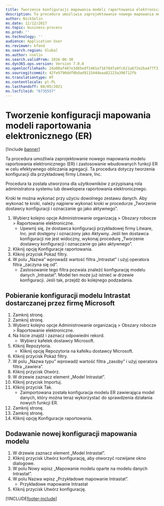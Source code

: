 ```yaml
---
title: Tworzenie konfiguracji mapowania modeli raportowania elektronicznego (ER)
description: Ta procedura umożliwia zaprojektowanie nowego mapowania modelu raportowania elektronicznego (ER) i zastosowanie wbudowanych funkcji ER w celu efektywnego obliczania agregacji.
author: NickSelin
ms.date: 12/12/2017
ms.topic: business-process
ms.prod: ''
ms.technology: ''
audience: Application User
ms.reviewer: kfend
ms.search.region: Global
ms.author: nselin
ms.search.validFrom: 2016-06-30
ms.dyn365.ops.version: Version 7.0.0
ms.openlocfilehash: 2da00af487e3d85edf2401e71678d7a9fc621a672e2ba477f3195f8a06d5419b
ms.sourcegitcommit: 42fe9790ddf0bdad911544deaa82123a396712fb
ms.translationtype: HT
ms.contentlocale: pl-PL
ms.lasthandoff: 08/05/2021
ms.locfileid: "6735557"
---
```

# <a name="create-electronic-reporting-er-model-mapping-configurations"></a>Tworzenie konfiguracji mapowania modeli raportowania elektronicznego (ER)

[!include [banner](../../includes/banner.md)]

Ta procedura umożliwia zaprojektowanie nowego mapowania modelu raportowania elektronicznego (ER) i zastosowanie wbudowanych funkcji ER w celu efektywnego obliczania agregacji. Ta procedura dotyczy tworzenia konfiguracji dla przykładowej firmy Litware, Inc. 

Procedura ta została utworzona dla użytkowników z przypisaną rola administratora systemu lub dewelopera raportowania elektronicznego.

Kroki te można wykonać przy użyciu dowolnego zestawu danych. Aby wykonać te kroki, należy najpierw wykonać kroki w procedurze „Tworzenie dostawcy konfiguracji i oznaczanie go jako aktywnego”.

1. Wybierz kolejno opcje Administrowanie organizacją > Obszary robocze > Raportowanie elektroniczne.
    * Upewnij się, że dostawca konfiguracji przykładowej firmy Litware, Inc. jest dostępny i oznaczony jako Aktywny. Jeśli ten dostawca konfiguracji nie jest widoczny, wykonaj procedurę „Tworzenie dostawcy konfiguracji i oznaczanie go jako aktywnego”.  
2. Kliknij opcję Konfiguracje raportowania.
3. Kliknij przycisk Pokaż filtry.
4. W polu „Nazwa” wprowadź wartość filtra „Intrastat” i użyj operatora filtra „zaczyna się od”.
    * Zastosowanie tego filtra pozwala znaleźć konfigurację modelu danych „Intrastat”. Model ten może już istnieć w drzewie konfiguracji. Jeśli tak, przejdź do kolejnego podzadania.   

## <a name="get-the-intrastat-model-configuration-provided-by-microsoft"></a>Pobieranie konfiguracji modelu Intrastat dostarczanej przez firmę Microsoft
1. Zamknij stronę.
2. Zamknij stronę.
3. Wybierz kolejno opcje Administrowanie organizacją > Obszary robocze > Raportowanie elektroniczne.
4. Na liście znajdź i zaznacz odpowiedni rekord.
    * Wybierz kafelek dostawcy Microsoft.  
5. Kliknij Repozytoria.
    * Kliknij opcję Repozytoria na kafelku dostawcy Microsoft.  
6. Kliknij przycisk Pokaż filtry.
7. W polu „Nazwa typu” wprowadź wartość filtra „zasoby” i użyj operatora filtra „zawiera”. 
8. Kliknij przycisk Otwórz.
9. W drzewie zaznacz element „Model Intrastat”.
10. Kliknij przycisk Importuj.
11. Kliknij przycisk Tak.
    * Zaimportowana została konfiguracja modelu ER zawierająca model danych, który można teraz wykorzystać do sprawdzenia działania nowych funkcji ER.  
12. Zamknij stronę.
13. Zamknij stronę.
14. Kliknij opcję Konfiguracje raportowania.

## <a name="add-a-new-model-mapping-configuration"></a>Dodawanie nowej konfiguracji mapowania modelu
1. W drzewie zaznacz element „Model Intrastat”.
2. Kliknij przycisk Utwórz konfigurację, aby otworzyć rozwijane okno dialogowe.
3. W polu Nowy wpisz „Mapowanie modelu oparte na modelu danych Intrastat”.
4. W polu Nazwa wpisz „Przykładowe mapowanie Intrastat”.
    * Przykładowe mapowanie Intrastat  
5. Kliknij przycisk Utwórz konfigurację.



[!INCLUDE[footer-include](../../../../includes/footer-banner.md)]